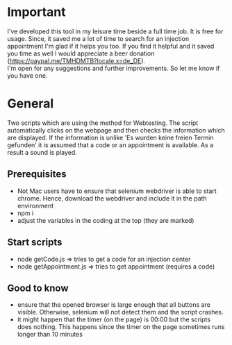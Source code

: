 # Important
I've developed this tool in my leisure time beside a full time job. It is free for usage. Since, it saved me a lot of time to search for an injection appointment I'm glad if it helps you too. If you find it helpful and it saved you time as well I would appreciate a beer donation (https://paypal.me/TMHDMTB?locale.x=de_DE). <br>
I'm open for any suggestions and further improvements. So let me know if you have one.

# General
Two scripts which are using the method for Webtesting. The script automatically clicks on the webpage and then checks the information which are displayed. If the information is unlike 'Es wurden keine freien Termin gefunden' it is assumed that a code or an appointment is available. As a result a sound is played.

## Prerequisites
- Not Mac users have to ensure that selenium webdriver is able to start chrome. Hence, download the webdriver and include it in the path environment
- npm i
- adjust the variables in the coding at the top (they are marked)

## Start scripts
- node getCode.js => tries to get a code for an injection center
- node getAppointment.js => tries to get appointment (requires a code)

## Good to know
- ensure that the opened browser is large enough that all buttons are visible. Otherwise, selenium will not detect them and the script crashes.
- it might happen that the timer (on the page) is 00:00 but the scripts does nothing. This happens since the timer on the page sometimes runs longer than 10 minutes